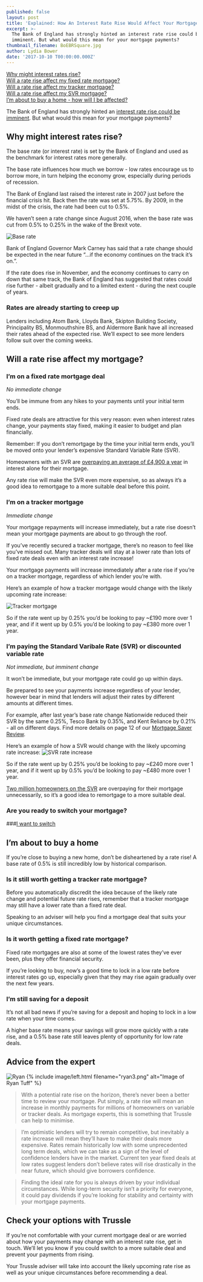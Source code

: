 ```yaml
---
published: false
layout: post
title: 'Explained: How An Interest Rate Rise Would Affect Your Mortgage Payments'
excerpt: >-
  The Bank of England has strongly hinted an interest rate rise could be
  imminent. But what would this mean for your mortgage payments?    
thumbnail_filename: BoEBRSquare.jpg
author: Lydia Bower
date: '2017-10-10 T00:00:00.000Z'
---
```

[Why might interest rates rise?](#why-might-interest-rates-rise)  
[Will a rate rise affect my fixed rate mortgage?](#im-on-a-fixed-rate-mortgage-deal)   
[Will a rate rise affect my tracker mortgage?](#im-on-a-tracker-mortgage)  
[Will a rate rise affect my SVR mortgage?](#im-paying-the-svr-or-discounted-variable-rate)  
[I’m about to buy a home - how will I be affected?](#im-about-to-buy-a-home)  

The Bank of England has strongly hinted an [interest rate rise could be imminent](http://www.bbc.co.uk/news/business-41439349). But what would this mean for your mortgage payments?

## Why might interest rates rise?
The base rate (or interest rate) is set by the Bank of England and used as the benchmark for interest rates more generally.

The base rate influences how much we borrow - low rates encourage us to borrow more, in turn helping the economy grow, especially during periods of recession. 

The Bank of England last raised the interest rate in 2007 just before the financial crisis hit. Back then the rate was set at 5.75%. By 2009, in the midst of the crisis, the rate had been cut to 0.5%.

We haven’t seen a rate change since August 2016, when the base rate was cut from 0.5% to 0.25% in the wake of the Brexit vote.

![Base rate]({{site.baseurl}}/images/post_images/BoEBR.jpg)

Bank of England Governor Mark Carney has said that a rate change should be expected in the near future “...if the economy continues on the track it’s on.”.

If the rate does rise in November, and the economy continues to carry on down that same track, the Bank of England has suggested that rates could rise further - albeit gradually and to a limited extent - during the next couple of years. 

### Rates are already starting to creep up
Lenders including Atom Bank, Lloyds Bank, Skipton Building Society, Principality BS, Monmouthshire BS, and Aldermore Bank have all increased their rates ahead of the expected rise. We’ll expect to see more lenders follow suit over the coming weeks. 

## Will a rate rise affect my mortgage?

### I’m on a fixed rate mortgage deal
_No immediate change_

You’ll be immune from any hikes to your payments until your initial term ends.

Fixed rate deals are attractive for this very reason: even when interest rates change, your payments stay fixed, making it easier to budget and plan financially. 

Remember: If you don’t remortgage by the time your initial term ends, you’ll be moved onto your lender’s expensive Standard Variable Rate (SVR).

Homeowners with an SVR are [overpaying an average of £4,900 a year](http://www.dailymail.co.uk/money/mortgageshome/article-4569160/You-paying-5k-year-mortgage.html) in interest alone for their mortgage. 

Any rate rise will make the SVR even more expensive, so as always it’s a good idea to remortgage to a more suitable deal before this point.

### I’m on a tracker mortgage
_Immediate change_

Your mortgage repayments will increase immediately, but a rate rise doesn’t mean your mortgage payments are about to go through the roof.

If you’ve recently secured a tracker mortgage, there’s no reason to feel like you’ve missed out. Many tracker deals will stay at a lower rate than lots of fixed rate deals even with an interest rate increase! 

Your mortgage payments will increase immediately after a rate rise if you’re on a tracker mortgage, regardless of which lender you’re with. 

Here’s an example of how a tracker mortgage would change with the likely upcoming rate increase: 

![Tracker mortgage]({{site.baseurl}}/images/post_images/RateIncreaseTrackerMortgage.jpg)

So if the rate went up by 0.25% you’d be looking to pay ~£190 more over 1 year, and if it went up by 0.5% you’d be looking to pay ~£380 more over 1 year.

### I’m paying the Standard Varibale Rate (SVR) or discounted variable rate
_Not immediate, but imminent change_

It won’t be immediate, but your mortgage rate could go up within days.

Be prepared to see your payments increase regardless of your lender, however bear in mind that lenders will adjust their rates by different amounts at different times.

For example, after last year’s base rate change Nationwide reduced their SVR by the same 0.25%, Tesco Bank by 0.35%, and Kent Reliance by 0.21% - all on different days. Find more details on page 12 of our [Mortgage Saver Review](https://trussle.com/blog/mortgage-saver-review-may-2017). 

Here’s an example of how a SVR would change with the likely upcoming rate increase:
![SVR rate increase]({{site.baseurl}}/images/post_images/SVRrateIncrease.jpg)

So if the rate went up by 0.25% you’d be looking to pay ~£240 more over 1 year, and if it went up by 0.5% you’d be looking to pay ~£480 more over 1 year.

[Two million homeowners on the SVR](http://www.cityam.com/265859/you-one-millions-brits-paying-banks-98bn-needless-mortgage) are overpaying for their mortgage unnecessarily, so it’s a good idea to remortgage to a more suitable deal.

### Are you ready to switch your mortgage?
###[I want to switch](https://apply.trussle.com/remortgage-quick-check "Are you ready to switch?")

## I’m about to buy a home
If you’re close to buying a new home, don’t be disheartened by a rate rise! A base rate of 0.5% is still incredibly low by historical comparison.

### Is it still worth getting a tracker rate mortgage?
Before you automatically discredit the idea because of the likely rate change and potential future rate rises, remember that a tracker mortgage may still have a lower rate than a fixed rate deal.

Speaking to an adviser will help you find a mortgage deal that suits your unique circumstances. 

### Is it worth getting a fixed rate mortgage?
Fixed rate mortgages are also at some of the lowest rates they’ve ever been, plus they offer financial security.

If you’re looking to buy, now’s a good time to lock in a low rate before interest rates go up, especially given that they may rise again gradually over the next few years. 

### I’m still saving for a deposit
It’s not all bad news if you’re saving for a deposit and hoping to lock in a low rate when your time comes.

A higher base rate means your savings will grow more quickly with a rate rise, and a 0.5% base rate still leaves plenty of opportunity for low rate deals. 

## Advice from the expert
![Ryan]({{site.baseurl}}/images/post_images/ryan3.png)
{% include image/left.html filename="ryan3.png" alt="Image of Ryan Tuff" %}

> With a potential rate rise on the horizon, there’s never been a better time to review your mortgage. Put simply, a rate rise will mean an increase in monthly payments for millions of homeowners on variable or tracker deals. As mortgage experts, this is something that Trussle can help to minimise.

> I’m optimistic lenders will try to remain competitive, but inevitably a rate increase will mean they’ll have to make their deals more expensive. Rates remain historically low with some unprecedented long term deals, which we can take as a sign of the level of confidence lenders have in the market. Current ten year fixed deals at low rates suggest lenders don’t believe rates will rise drastically in the near future, which should give borrowers confidence.

> Finding the ideal rate for you is always driven by your individual circumstances. While long-term security isn’t a priority for everyone, it could pay dividends if you’re looking for stability and certainty with your mortgage payments.

## Check your options with Trussle
If you’re not comfortable with your current mortgage deal or are worried about how your payments may change with an interest rate rise, get in touch. We’ll let you know if you could switch to a more suitable deal and prevent your payments from rising. 

Your Trussle adviser will take into account the likely upcoming rate rise as well as your unique circumstances before recommending a deal.
